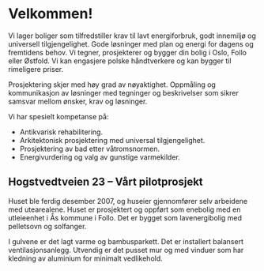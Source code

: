 # Velkommen!

Vi lager boliger som tilfredstiller krav til lavt energiforbruk, godt innemiljø og universell tilgjengelighet. Gode løsninger med plan og energi for dagens og fremtidens behov. Vi tegner, prosjekterer og bygger din bolig i Oslo, Follo eller Østfold. Vi kan engasjere polske håndtverkere og kan bygger til rimeligere priser.

Prosjektering skjer med høy grad av nøyaktighet. Oppmåling og kommunikasjon av løsninger med tegninger og beskrivelser som sikrer samsvar mellom ønsker, krav og løsninger.

Vi har spesielt kompetanse på:
* Antikvarisk rehabilitering.
* Arkitektonisk prosjektering med universal tilgjengelighet.
* Prosjektering av bad etter våtromsnormen.
* Energivurdering og valg av gunstige varmekilder.


## Hogstvedtveien 23 – Vårt pilotprosjekt

Huset ble ferdig desember 2007, og huseier gjennomfører selv arbeidene med utearealene.
Huset er prosjektert og oppført som enebolig med en utleieenhet i Ås kommune i Follo. Det er bygget som lavenergibolig med pelletsovn og solfanger.

I gulvene er det lagt varme og bambusparkett. Det er installert balansert ventilasjonsanlegg. Utvendig er det pusset mur og med vinduer som har kledning av aluminium for minimalt vedlikehold.
